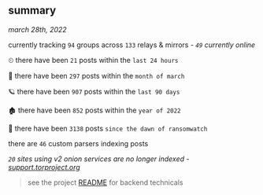 
## summary
_march 28th, 2022_

currently tracking `94` groups across `133` relays & mirrors - _`49` currently online_

⏲ there have been `21` posts within the `last 24 hours`

🦈 there have been `297` posts within the `month of march`

🪐 there have been `907` posts within the `last 90 days`

🏚 there have been `852` posts within the `year of 2022`

🦕 there have been `3138` posts `since the dawn of ransomwatch`

there are `46` custom parsers indexing posts

_`20` sites using v2 onion services are no longer indexed - [support.torproject.org](https://support.torproject.org/onionservices/v2-deprecation/)_

> see the project [README](https://github.com/thetanz/ransomwatch#ransomwatch--) for backend technicals
